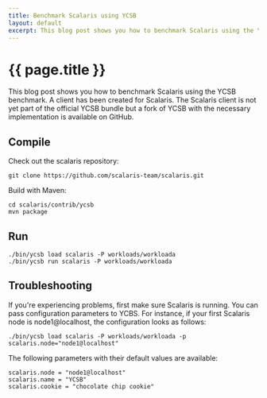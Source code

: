 ```yaml
---
title: Benchmark Scalaris using YCSB
layout: default
excerpt: This blog post shows you how to benchmark Scalaris using the YCSB benchmark.
---
```


# {{ page.title }}

This blog post shows you how to benchmark Scalaris using the YCSB benchmark.  A
client has been created for Scalaris. The Scalaris client is not yet part of the
official YCSB bundle but a fork of YCSB with the necessary implementation is
available on GitHub.

## Compile

Check out the scalaris repository:

    git clone https://github.com/scalaris-team/scalaris.git

Build with Maven:

    cd scalaris/contrib/ycsb
    mvn package

## Run

    ./bin/ycsb load scalaris -P workloads/workloada
    ./bin/ycsb run scalaris -P workloads/workloada

## Troubleshooting

If you're experiencing problems, first make sure Scalaris is running. You can
pass configuration parameters to YCBS. For instance, if your first Scalaris node
is node1@localhost, the configuration looks as follows:

    ./bin/ycsb load scalaris -P workloads/workloada -p scalaris.node="node1@localhost"

The following parameters with their default values are available:

    scalaris.node = "node1@localhost"
    scalaris.name = "YCSB"
    scalaris.cookie = "chocolate chip cookie"
